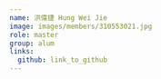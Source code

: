 ```yaml
---
name: 洪偉捷 Hung Wei Jie 
image: images/members/310553021.jpg 
role: master
group: alum
links:
  github: link_to_github 
---
```


